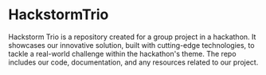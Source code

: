 # HackstormTrio
Hackstorm Trio is a repository created for a group project in a hackathon. It showcases our innovative solution, built with cutting-edge technologies, to tackle a real-world challenge within the hackathon's theme. The repo includes our code, documentation, and any resources related to our project. 

